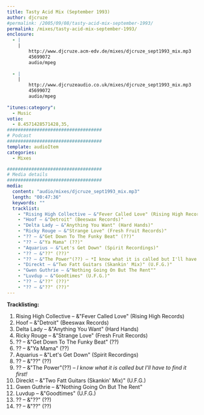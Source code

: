 ```yaml
---
title: Tasty Acid Mix (September 1993)
author: djcruze
#permalink: /2005/09/08/tasty-acid-mix-september-1993/
permalink: /mixes/tasty-acid-mix-september-1993/
enclosure:
  - |
    |
        http://www.djcruze.acm-edv.de/mixes/djcruze_sept1993_mix.mp3
        45699072
        audio/mpeg
        
  - |
    |
        http://www.djcruzeaudio.co.uk/mixes/djcruze_sept1993_mix.mp3
        45699072
        audio/mpeg
        
"itunes:category":
  - Music
votio:
  - 8.4571428571428,35,
###################################
# Podcast
###################################
template: audioItem
categories:
  - Mixes

###################################
# Media details
###################################
media:
  content: "audio/mixes/djcruze_sept1993_mix.mp3"
  length: "00:47:36"
  keywords: ""
  tracklist:
    - "Rising High Collective – &"Fever Called Love" (Rising High Records)"
    - "Hoof – &"Detroit" (Beeswax Records)"
    - "Delta Lady – &"Anything You Want" (Hard Hands)"
    - "Ricky Rouge – &"Strange Love" (Fresh Fruit Records)"
    - "?? – &"Get Down To The Funky Beat" (??)"
    - "?? – &"Ya Mama" (??)"
    - "Aquarius – &"Let's Get Down" (Spirit Recordings)"
    - "?? – &"??" (??)"
    - "?? – &"The Power"(??) – *I know what it is called but I'll have to find it first!*"
    - "Direckt – &"Two Fatt Guitars (Skankin' Mix)" (U.F.G.)"
    - "Gwen Guthrie – &"Nothing Going On But The Rent""
    - "Luvdup – &"Goodtimes" (U.F.G.)"
    - "?? – &"??" (??)"
    - "?? – &"??" (??)"
---
```


**Tracklisting:**

  1. Rising High Collective – &"Fever Called Love" (Rising High Records)
  2. Hoof – &"Detroit" (Beeswax Records)
  3. Delta Lady – &"Anything You Want" (Hard Hands)
  4. Ricky Rouge – &"Strange Love" (Fresh Fruit Records)
  5. ?? – &"Get Down To The Funky Beat" (??)
  6. ?? – &"Ya Mama" (??)
  7. Aquarius – &"Let's Get Down" (Spirit Recordings)
  8. ?? – &"??" (??)
  9. ?? – &"The Power"(??) – *I know what it is called but I'll have to find it first!*
 10. Direckt – &"Two Fatt Guitars (Skankin' Mix)" (U.F.G.)
 11. Gwen Guthrie – &"Nothing Going On But The Rent"
 12. Luvdup – &"Goodtimes" (U.F.G.)
 13. ?? – &"??" (??)
 14. ?? – &"??" (??)